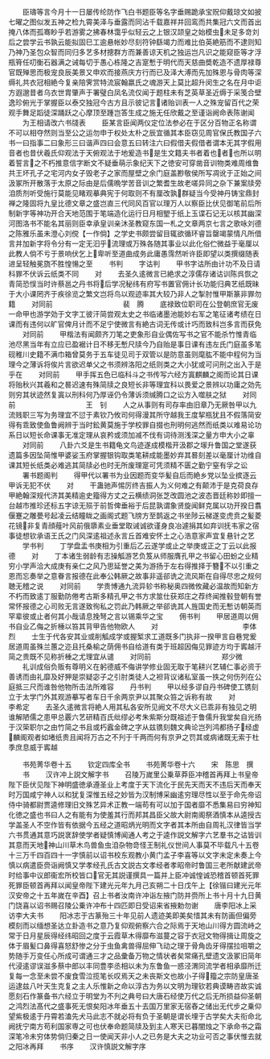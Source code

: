 <!-- { "loadSidebar": true } -->
　　臣璹等言今月十一日屡传纶防作飞白书题臣等名字垂赐跪承宝贶仰戴琼文如披七曜之图似发五神之检九霄美泽与垂露而同沾千载嘉祥并回鸾而共集冠六文而首出掩八体而孤骞眇乎若游雾之拂春林霭乎似轻云之上银汉颉皇之始模虫未足多竒刘后之尝学云书孰云能拟固巳工逾悬帐妙尽刻符钟繇竭力而难比伯英絶筋而不逮则知乃神乃圣包众智而同归多艺多材摠群方而兼善谅天机之独运岂凡识之能窥臣等才浮瓶筲任叨衡石器满之诫每切于愚心栋隆之吉寔慙于明代而天慈曲奬乾造不遗厚禄尊官既殚思而极宠良辰美景又申欢而接燕庆方行而已及泽大溥而先加殊恩与骨肉等深缛礼共衣冠相絶今复亲陪霁赏特流宸翰嬴氏之魂游天上莫比超升闵生之名在月中讵方遐邈昔者乌衣世胄肇声于署璧白凤名流仅闻于题柱未有芝英草圣近缛于采笺合壁逸珍俯光于掌握臣以泰交独冠今古方且示彼记言诸贻训表一人之殊宠留百代之荣观手舞足蹈徒深踊跃之心摩顶至踵岂答生成之施无任欣戴之至谨诣阙命表陈谢闻
　　为王相请改六书牋表
　　臣某言臣闻两仪定位法参必在于区分百物正名称谓不可以相夺然则当至公之运勿申于权处太朴之辰宜循其本臣窃见周官保氏教国子六书一曰指事二曰象形三曰谐声四曰会意五曰转注六曰假借夫假借者谓本无其字假用音者也昔伏羲氏仰观法于天俯观法于地爰造书是生文籍夫书者着也者也所以明着誓言之不朽推意信字断文不疑垂萌示象纪天下之徳安可穿凿音训物类难周维鲁共王坏孔子之宅河内女子毁老子之家而屋壁之余门庭盖尠敬侯所写凋讹于正始之间汲冢所开散落于太原之际由是后儒晩学苦音训之繁耆生故老嗟异同之杂下兼案牍旁洎质剂听受施行莫能见睹观摹典宪于何取则不有厘改孰群疑当今受神丹铸宝鼎封禅之隆固将九皇比德文章之盛岂直三代同风百官以理万人以察臣比伏见御笔前后所制新字等神功开合天地范围于笔端造化运行日月相朢于纸上玉谍石记无以核其幽深河图洛书不能名其丽则臣幸承皇训亲沐圣教窥东国一札之文章两京七言之歌咏刘德之陈雅乐虽未澄心刘傥【一作倘】之学史书颇尝留目辄欲循环睿旨罄竭蒙情凡所借言并加新字将令分有一定无汩乎流理或万殊各随其事业以此化俗伫微益于毫厘以此教人倘不亏于景响伏乞上卑听至道曲成务此庸愚霈然听许臣即望以类撰缀随表进呈轻触冕旒不胜惶愓之至
　　书判
　　字诂判
　　甲书字诂所由计功不及日请科罪不伏诉云纸类不同
　　对
　　去圣久逺微言已絶求之淳儒存诸诂训陈呉恢之青简恐悮当时许蔡邕之丹书将后学况秘纬有府写书置官佣计长功能归典艺纸既昧于大小课罔齐于疾徐览之繁文岂将鸟以观迹率其大较乃非人之掣肘惟甲斯篆非罪勿籍
　　对同前　　　　　　　　　　裴　腾
　　底禄致位职司在公登朝庶官无废一命甲也游学効于文字工彼汗简尝观太史之书临诸墨池能妙右军之笔征诸考绩在日课而有违何以旷官俾月计而不足宁使微言有絶古词无传或计巧而致科岂多言而获免
　　对同前
　　甲楷法有闻颇齐刀笔之吏象形自业偶佐写书之官不能杀竹惟青临池尽黑当年有立应已盈裾计日不移无慙尺牍今乃自贻是事日课有违左氏门庭虽多笔砚稚川史籍不满巾箱曾莫务于五车徒见司于双管以是防意虽则麾肱不能中程何为当理今之薄诉将俟片言欲迟单父之书须辨洛阳之纸则类之大小犹或可问刑之出入于是乎在
　　对同前
　　甲手挥五色已临科斗之书传写六经方寘麒麟之阁而论其日课将贻秋兴其羲和之晷迟速有殊简牍之良短长非等理宜科以畏爱之景辨以功庸之効先则穷其状迹然复寘以刑科何乃厚诬仍令薄诉须缄腾口之讼方入噬肤之狱
　　对同前　　　　　　　　　　王　钊
　　人之从事则有司存率由旧章乃无厥咎甲以九流贱职三写为务理宜不愆于素钦乃攸司何得漫其所守越我王度挈瓶犹且不假落简安得有乖致使鱼鲁阙辨于当时鈆黄莫施于学校罪自掇也刑明何逃然而纸类以难易论功系日以短长命课事无准定理从哀矜或须加减不伐有词待测浅深之量方申大小之辜
　　对同前
　　八卦六爻是生书籍龟文鸟迹遂成模楷开汲郡之塜升鲁国之堂遂获遗篇多因坠简惟甲婆娑玉府掌握银钩取类笔耕成能墨妙弃其晷刻差以毫厘计功维自课其短长纸类必难逃其简牍必也时无所废理寔可凭须精不匮之勤宁窒有孚之讼
　　署书题阁判
　　得甲代以署书为业因题而变华髪自后而絶乡党以坠业摈逐云甲诉无犯不伏
　　对
　　干蛊驰声惕厉终吉振人为义何难之有颠沛于是克荷良存甲絶翰深规代济其美精逾史籀得方丈之云横绩洞张芝改圆池之波态晋廷称妙即擅一台越市推珍还标五字谅无殒于前哲俾垂裕于后昆孰谓象贤旋闻鲜克属以功开揆日翥偃蹇之雕甍号起凌云结瞳眬之画阁式题飞牓方至鹊返之书坐陟云梯遂变虎贲之髪菱花镜非复青顔薤叶风前俄隳素业垂堂取诫诚欲谨身良冶遽捐其如弃训抚韦家之宿事徒想钦承语王氏之门风深逺祖述永言丘首难安怀土之心浩意家声宜复悬针之艺
　　学书判
　　丁学盘盂书庚相为引重后乙云遂学或止之举庚或正之丁云以此报德
　　对
　　丁本诸生弱龄有志操觚游艺负笈从师服膺孔甲之书留心田蚡之业精穷小学声洽大成庚有亲仁之风乃思延誉之美为游扬于左右得推择于簪不以引重之恩而忘奏举之意眷言报德在此奉公韩厥之故事非遥郤诜之流风斯在自得尽忠之规何聴无稽之说
　　对同前
　　学贵博通九流异轸书称秘奥四微攸藏必温故而知新方不朽而致逺丁服勤防倦考古斯多精孔甲之书方求筮仕获郑庄之荐终闻推毂登朝有誉常怀报德之心司败无言遂致徇私之罚此乃韩厥之举郤诜其人旌国史而无慙访朝英而罕辈彼或止者何其小哉请息挽弩之言以锡乘华之宝
　　佣书判
　　甲居道周以佣书自业乙侮之折棰以笞其背甲告他物欧人
　　对　　　　　　　　　　　　李体烈
　　士生于代各安其业或削觚成学或握椠求工道既多门执非一揆甲言自巷党爰居道周虽殊兰蕙之迩且托桑榆之荫佣书自给道有类于班超因侮见罪迹方均于寗越汗简之贵既不见称折棰之尤理宜从谴
　　对同前　　　　　　　　　　郑少微
　　礼训成俗负贩有尊明义在躬德威不侮讲学修业固无取于笔耕兴艺辅仁事必资于善诱而由礼靡及好狎是崇疑宓子之引肘类徒人之袒背议诸私室虽一抶之何伤列在公庭抵三尺而谁咎他物所击法所难容
　　丹书判
　　甲以经多谬自丹书碑使工镌刻立于太学门外其观游摹写者车日千余两京尹以其聚众笞之诉称有故
　　对　　　　　　　　　　　　李希定
　　去圣久逺微言将絶人用其私各安所见阙文不尽大义已乖非有独见之明谁解陋儒之患甲总覈六艺研精百氏纰缪必考朱紫斯分既祖述于鲁儒升我堂矣自光扬于汉筞职尔之由竹简之书且或朽蠧金碑之字从兹镌刻魏文典论岂列鸿都扬子经虚麟阁观者如堵纸贵且闻将万古之不刋于千两而何有京尹之罚其或病诸既无索于杜季庶息威于寗越



　　书苑菁华卷十五
　　钦定四库全书
　　书苑菁华卷十六
　　宋　陈思　撰
　　书
　　汉许冲上説文解字书
　　召陵万嵗里公乗草莽臣冲稽首再拜上书皇帝陛下臣伏见陛下神明盛徳承遵圣业上考度于天下流化于民先天而天不违后天而奉天时万国咸宁神人以和犹复深惟五经之妙皆为汉制博采幽逺穷理尽性以至于命先帝诏侍中骑都尉贾逵修理旧文殊艺异术正教一端苟有可以加于国者靡不悉集易曰穷神知化徳之盛也书曰人之有能有为使羞其行而邦其昌臣父故大尉南阁祭酒慎本从逵授古学盖圣人不空作皆有依据今五经之道昭炳光明而文字者其本所由自周礼汉律皆当学六书贯通其意巧説衺辞使学者疑慎博闻通人考之于逵作説文解字六艺羣书之诂皆训其意而天地神山川草木鸟兽鱼虫洎杂物竒怪王制礼仪世间人事莫不毕载凡十五卷十三万千四百四十一字慎前以诏书校东观教小黄门孟子李喜等以文字未定未奏上今慎以病遣臣赍诣阙慎又学孝经孔氏古文説古文孝经者孝昭帝时鲁国三老所献建武帝时给事中议郎衞宏所校皆口官无其説谨撰具一篇并上臣冲诚惶诚恐稽首顿首死罪死罪臣顿首再拜以闻皇帝陛下建光元年九月己亥朔二十日戊午上【徐锴曰建光元年汉安帝之十五年嵗在辛酉】召上书者汝南许冲诣左掖门防并赍所上书十月十九日黄门饶喜以诏书赐召陵公乗许冲布十四匹即日受诏来省掖勅勿谢
　　唐李阳冰上采访李大夫书
　　阳冰志于古篆殆三十年见前人遗迹美即美矣惜其未有防画但偏旁模刻而以缅想圣达立卦造书之意乃复仰观俯察六合之际焉于天地山川得方圆流峙之常于日月星辰得经纬昭回之度于云霞草木得靡布滋蔓之容于衣冠文物得揖让周旋之体于眉髪口鼻得喜怒舒惨之分于虫鱼禽兽得屈伸飞动之理于骨角齿牙得摆拉咀嚼之势随手万变任心所成可谓通三才之品彚备万物之情状者矣常痛孔壁遗文汲冢旧简年代浸逺谬误滋多蔡中郎以丰同豊李丞相以未为东鲁鱼一惑泾渭同流学者相承靡所迁复每一念至未尝不废食雪泣揽笔长叹焉天之未丧斯文也故小子得籀之宗防皇唐圣运逮兹八叶天生克复之主人乐惟新之命以淳古为务以文明为理钦若典谟畴咨故实诚愿刻石作篆备书六经立于明堂为不刋之典号曰大唐石经使万代之后无所损益仰圣朝之鸿烈法髙代之盛事死无恨矣阳冰年垂五十去国万里家无宿舂之储出无代步之乗仰望紫极逺于丹霄若溘先犬马此志不就必将有负于圣朝是谓长埋于古学矣大夫衔命北阙抚宁南方苟利国家専之可也伏奉命题简牍及到主人寒天已暮闇烛之下承命书之霜深笔冷未穷体势倘归秦之日一使闻天非小人之已务是大夫之功业可否之事伏惟去就之阳冰再拜
　　书序
　　汉许慎説文解字序
